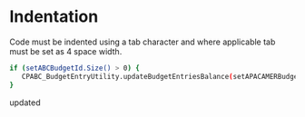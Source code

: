 # Indentation

Code must be indented using a tab character and where applicable tab must be set as 4 space width.

```sh
if (setABCBudgetId.Size() > 0) {
   CPABC_BudgetEntryUtility.updateBudgetEntriesBalance(setAPACAMERBudgetId);
}
```
updated